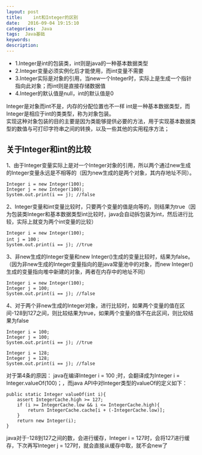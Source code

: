 ```yaml
---
layout: post
title:    int和Integer的区别
date:   2016-09-04 19:15:10
categories:  Java
tags:  Java基础
keywords: 
description: 
---
```


* 1.Integer是int的包装类，int则是java的一种基本数据类型 
* 2.Integer变量必须实例化后才能使用，而int变量不需要 
* 3.Integer实际是对象的引用，当new一个Integer时，实际上是生成一个指针指向此对象；而int则是直接存储数据值 
* 4.Integer的默认值是null，int的默认值是0

Integer是对象而int不是，内存的分配位置也不一样
int是一种基本数据类型，而Integer是相应于int的类类型，称为对象包装。   
实现这种对象包装的目的主要是因为类能够提供必要的方法，用于实现基本数据类型的数值与可打印字符串之间的转换，以及一些其他的实用程序方法；   

## 关于Integer和int的比较 
1、由于Integer变量实际上是对一个Integer对象的引用，所以两个通过new生成的Integer变量永远是不相等的（因为new生成的是两个对象，其内存地址不同）。

```
Integer i = new Integer(100);
Integer j = new Integer(100);
System.out.print(i == j); //false
```

2、Integer变量和int变量比较时，只要两个变量的值是向等的，则结果为true（因为包装类Integer和基本数据类型int比较时，java会自动拆包装为int，然后进行比较，实际上就变为两个int变量的比较）
```
Integer i = new Integer(100);
int j = 100；
System.out.print(i == j); //true
```
3、非new生成的Integer变量和new Integer()生成的变量比较时，结果为false。（因为非new生成的Integer变量指向的是java常量池中的对象，而new Integer()生成的变量指向堆中新建的对象，两者在内存中的地址不同）
```
Integer i = new Integer(100);
Integer j = 100;
System.out.print(i == j); //false
```
4、对于两个非new生成的Integer对象，进行比较时，如果两个变量的值在区间-128到127之间，则比较结果为true，如果两个变量的值不在此区间，则比较结果为false
```
Integer i = 100;
Integer j = 100;
System.out.print(i == j); //true
```
```
Integer i = 128;
Integer j = 128;
System.out.print(i == j); //false
```
对于第4条的原因： 
java在编译Integer i = 100 ;时，会翻译成为Integer i = Integer.valueOf(100)；，而java API中对Integer类型的valueOf的定义如下：
```
public static Integer valueOf(int i){
    assert IntegerCache.high >= 127;
    if (i >= IntegerCache.low && i <= IntegerCache.high){
        return IntegerCache.cache[i + (-IntegerCache.low)];
    }
    return new Integer(i);
}
```
java对于-128到127之间的数，会进行缓存，Integer i = 127时，会将127进行缓存，下次再写Integer j = 127时，就会直接从缓存中取，就不会new了